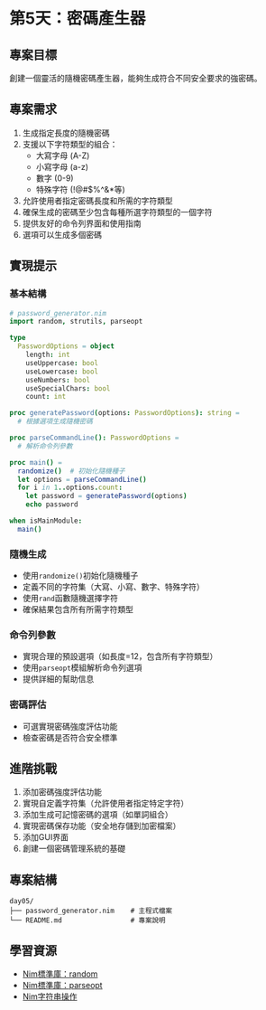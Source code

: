 # 第5天：密碼產生器

## 專案目標

創建一個靈活的隨機密碼產生器，能夠生成符合不同安全要求的強密碼。

## 專案需求

1. 生成指定長度的隨機密碼
2. 支援以下字符類型的組合：
   - 大寫字母 (A-Z)
   - 小寫字母 (a-z)
   - 數字 (0-9)
   - 特殊字符 (!@#$%^&*等)
3. 允許使用者指定密碼長度和所需的字符類型
4. 確保生成的密碼至少包含每種所選字符類型的一個字符
5. 提供友好的命令列界面和使用指南
6. 選項可以生成多個密碼

## 實現提示

### 基本結構
```nim
# password_generator.nim
import random, strutils, parseopt

type
  PasswordOptions = object
    length: int
    useUppercase: bool
    useLowercase: bool
    useNumbers: bool
    useSpecialChars: bool
    count: int

proc generatePassword(options: PasswordOptions): string =
  # 根據選項生成隨機密碼

proc parseCommandLine(): PasswordOptions =
  # 解析命令列參數

proc main() =
  randomize()  # 初始化隨機種子
  let options = parseCommandLine()
  for i in 1..options.count:
    let password = generatePassword(options)
    echo password

when isMainModule:
  main()
```

### 隨機生成
- 使用`randomize()`初始化隨機種子
- 定義不同的字符集（大寫、小寫、數字、特殊字符）
- 使用`rand`函數隨機選擇字符
- 確保結果包含所有所需字符類型

### 命令列參數
- 實現合理的預設選項（如長度=12，包含所有字符類型）
- 使用`parseopt`模組解析命令列選項
- 提供詳細的幫助信息

### 密碼評估
- 可選實現密碼強度評估功能
- 檢查密碼是否符合安全標準

## 進階挑戰

1. 添加密碼強度評估功能
2. 實現自定義字符集（允許使用者指定特定字符）
3. 添加生成可記憶密碼的選項（如單詞組合）
4. 實現密碼保存功能（安全地存儲到加密檔案）
5. 添加GUI界面
6. 創建一個密碼管理系統的基礎

## 專案結構

```
day05/
├── password_generator.nim    # 主程式檔案
└── README.md                 # 專案說明
```

## 學習資源

- [Nim標準庫：random](https://nim-lang.org/docs/random.html)
- [Nim標準庫：parseopt](https://nim-lang.org/docs/parseopt.html)
- [Nim字符串操作](https://nim-lang.org/docs/strutils.html)
